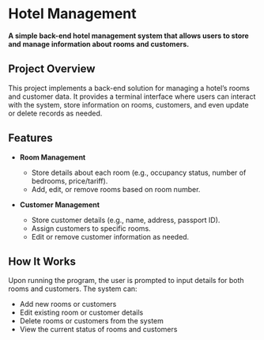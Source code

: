 # Hotel Management

**A simple back-end hotel management system that allows users to store and manage information about rooms and customers.**

## Project Overview

This project implements a back-end solution for managing a hotel’s rooms and customer data. It provides a terminal interface where users can interact with the system, store information on rooms, customers, and even update or delete records as needed.

## Features

- **Room Management**  
  - Store details about each room (e.g., occupancy status, number of bedrooms, price/tariff).
  - Add, edit, or remove rooms based on room number.

- **Customer Management**  
  - Store customer details (e.g., name, address, passport ID).
  - Assign customers to specific rooms.
  - Edit or remove customer information as needed.

## How It Works

Upon running the program, the user is prompted to input details for both rooms and customers. The system can:
- Add new rooms or customers
- Edit existing room or customer details
- Delete rooms or customers from the system
- View the current status of rooms and customers
